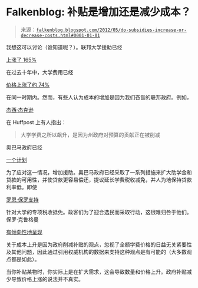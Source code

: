<!--yml

类别：未分类

date: 2024-05-12 20:30:40

-->

# Falkenblog: 补贴是增加还是减少成本？

> 来源：[`falkenblog.blogspot.com/2012/05/do-subsidies-increase-or-decrease-costs.html#0001-01-01`](http://falkenblog.blogspot.com/2012/05/do-subsidies-increase-or-decrease-costs.html#0001-01-01)

我想这可以讨论（谁知道呢？）。联邦大学援助已经

[上涨了 165%](http://freeminds-edu.com/?p=471)

在过去十年中，大学费用已经

[价格上涨了约 74%](http://www.solutionsforourfuture.org/rising_prices.htm)

在同一时期内。然而，有些人认为成本的增加是因为我们吝啬的联邦政府。例如，

[杰西·杰克逊](http://www.huffingtonpost.com/rev-jesse-jackson/make-public-colleges-free_b_1467581.html?ref=yahoo&ir=Yahoo)

在 Huffpost 上有人指出：

> 大学学费之所以飙升，是因为州政府对预算的贡献正在被削减

奥巴马政府已经

[一个计划](http://roomfordebate.blogs.nytimes.com/2010/02/03/rising-college-costs-a-federal-role/)

为了应对这一情况，增加援助。奥巴马政府已经采取了一系列措施来扩大助学金和贷款的可用性，并使贷款更容易偿还，提议延长学费税收减免，并人为地保持贷款利率低。即使

[罗恩·保罗支持](http://www.issues2000.org/2012/Ron_Paul_Education.htm)

针对大学的专项税收抵免。政客们为了迎合选民而采取行动，这很难归咎于他们。保罗·克鲁格曼

[有倾向性地呈现](http://krugman.blogs.nytimes.com/2012/03/12/building-a-caste-society/)

关于成本上升是因为政府削减补贴的观点，忽视了全额学费价格的日益无关紧要性及其他问题，因此通过引用权威机构的数据来支持这种观点是有可能的（大多数观点都是如此）。

当你补贴某物时，你实际上是在扩大需求，这会导致数量和价格上升。政府补贴减少导致价格上涨的说法并不真实。

